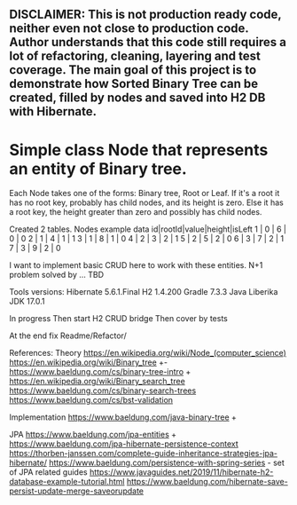 ## DISCLAIMER: This is not production ready code, neither even not close to production code. Author understands that this code still requires a lot of refactoring, cleaning, layering and test coverage. The main goal of this project is to demonstrate  how Sorted Binary Tree can be created, filled by nodes and saved into H2 DB with Hibernate.  

# Simple class Node that represents an entity of Binary tree.
Each Node takes one of the forms: Binary tree, Root or Leaf.
If it's a root it has no root key, probably has child nodes, and its height is zero. 
Else it has a root key, the height greater than zero and possibly has child nodes.

Created 2 tables.
Nodes example data
id|rootId|value|height|isLeft
1 |   0  |  6  |   0  |  0
2 |   1  |  4  |   1  |  1
3 |   1  |  8  |   1  |  0
4 |   2  |  3  |   2  |  1
5 |   2  |  5  |   2  |  0
6 |   3  |  7  |   2  |  1
7 |   3  |  9  |   2  |  0

I want to implement basic CRUD here to work with these entities.
N+1 problem solved by ... TBD

Tools versions:
Hibernate 5.6.1.Final
H2 1.4.200
Gradle 7.3.3
Java Liberika JDK 17.0.1


In progress
Then start H2 CRUD bridge
Then cover by tests

At the end fix Readme/Refactor/



References:
Theory
https://en.wikipedia.org/wiki/Node_(computer_science)
https://en.wikipedia.org/wiki/Binary_tree +-
https://www.baeldung.com/cs/binary-tree-intro +
https://en.wikipedia.org/wiki/Binary_search_tree
https://www.baeldung.com/cs/binary-search-trees
https://www.baeldung.com/cs/bst-validation

Implementation
https://www.baeldung.com/java-binary-tree +

JPA
https://www.baeldung.com/jpa-entities +
https://www.baeldung.com/jpa-hibernate-persistence-context
https://thorben-janssen.com/complete-guide-inheritance-strategies-jpa-hibernate/
https://www.baeldung.com/persistence-with-spring-series - set of JPA related guides
https://www.javaguides.net/2019/11/hibernate-h2-database-example-tutorial.html
https://www.baeldung.com/hibernate-save-persist-update-merge-saveorupdate